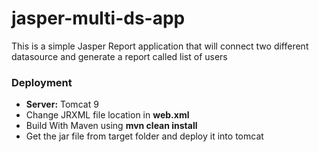 # jasper-multi-ds-app
This is a simple Jasper Report application that will connect two different datasource and generate a report called list of users


### Deployment

- **Server:** Tomcat 9
- Change JRXML file location in **web.xml**
- Build With Maven using **mvn clean install**
- Get the jar file from target folder and deploy it into tomcat

